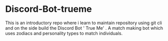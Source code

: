 # Discord-Bot-trueme
This is an introductory repo where i learn to maintain repository using git cli and on the side build the Discord Bot ' True Me' . A match making bot which uses zodiacs and personality types to match individuals. 
